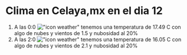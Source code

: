 # Clima en Celaya,mx en el dia 12

1. A las 0:0 !["icon weather"](http://openweathermap.org/img/w/02n.png) tenemos una temperatura de 17.49 C con algo de nubes y  vientos de 1.5 y nubosidad al 20%
1. A las 2:0 !["icon weather"](http://openweathermap.org/img/w/02n.png) tenemos una temperatura de 16.05 C con algo de nubes y  vientos de 2.1 y nubosidad al 20%
